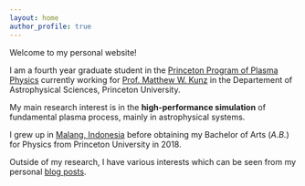 ```yaml
---
layout: home
author_profile: true
---
```

Welcome to my personal website!

I am a fourth year graduate student in the [Princeton Program of Plasma Physics](https://plasma.princeton.edu) currently working for [Prof. Matthew W. Kunz](https://www.astro.princeton.edu/~kunz/Site/Welcome.html) in the Departement of Astrophysical Sciences, Princeton University.

My main research interest is in the **high-performance simulation** of fundamental plasma process, mainly in astrophysical systems.

I grew up in [Malang, Indonesia](https://en.wikipedia.org/wiki/Malang) before obtaining my Bachelor of Arts (_A.B._) for Physics from Princeton University in 2018.

Outside of my research, I have various interests which can be seen from my personal [blog posts](/blog/).
